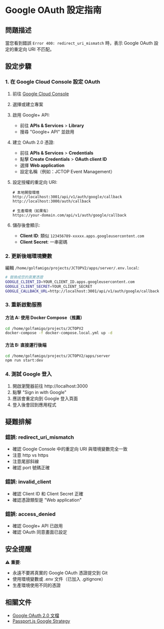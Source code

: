 # Google OAuth 設定指南

## 問題描述
當您看到錯誤 `Error 400: redirect_uri_mismatch` 時，表示 Google OAuth 設定的重定向 URI 不匹配。

## 設定步驟

### 1. 在 Google Cloud Console 設定 OAuth

1. 前往 [Google Cloud Console](https://console.cloud.google.com/)
2. 選擇或建立專案
3. 啟用 Google+ API:
   - 前往 **APIs & Services** > **Library**
   - 搜尋 "Google+ API" 並啟用

4. 建立 OAuth 2.0 憑證:
   - 前往 **APIs & Services** > **Credentials**
   - 點擊 **Create Credentials** > **OAuth client ID**
   - 選擇 **Web application**
   - 設定名稱（例如：JCTOP Event Management）

5. 設定授權的重定向 URI:
   ```
   # 本地開發環境
   http://localhost:3001/api/v1/auth/google/callback
   http://localhost:3000/auth/callback
   
   # 生產環境（如果有）
   https://your-domain.com/api/v1/auth/google/callback
   ```

6. 儲存後會顯示:
   - **Client ID**: 類似 `123456789-xxxxx.apps.googleusercontent.com`
   - **Client Secret**: 一串密碼

### 2. 更新後端環境變數

編輯 `/home/golfamigo/projects/JCTOPV2/apps/server/.env.local`:

```bash
# 替換成您的真實憑證
GOOGLE_CLIENT_ID=YOUR_CLIENT_ID.apps.googleusercontent.com
GOOGLE_CLIENT_SECRET=YOUR_CLIENT_SECRET
GOOGLE_CALLBACK_URL=http://localhost:3001/api/v1/auth/google/callback
```

### 3. 重新啟動服務

#### 方法 A: 使用 Docker Compose（推薦）
```bash
cd /home/golfamigo/projects/JCTOPV2
docker-compose -f docker-compose.local.yml up -d
```

#### 方法 B: 直接運行後端
```bash
cd /home/golfamigo/projects/JCTOPV2/apps/server
npm run start:dev
```

### 4. 測試 Google 登入

1. 開啟瀏覽器前往 http://localhost:3000
2. 點擊 "Sign in with Google"
3. 應該會重定向到 Google 登入頁面
4. 登入後會回到應用程式

## 疑難排解

### 錯誤: redirect_uri_mismatch
- 確認 Google Console 中的重定向 URI 與環境變數完全一致
- 注意 http vs https
- 注意尾部斜線
- 確認 port 號碼正確

### 錯誤: invalid_client
- 確認 Client ID 和 Client Secret 正確
- 確認憑證類型是 "Web application"

### 錯誤: access_denied
- 確認 Google+ API 已啟用
- 確認 OAuth 同意畫面已設定

## 安全提醒

⚠️ **重要**: 
- 永遠不要將真實的 Google OAuth 憑證提交到 Git
- 使用環境變數或 .env 文件（已加入 .gitignore）
- 生產環境使用不同的憑證

## 相關文件

- [Google OAuth 2.0 文檔](https://developers.google.com/identity/protocols/oauth2)
- [Passport.js Google Strategy](http://www.passportjs.org/packages/passport-google-oauth20/)
